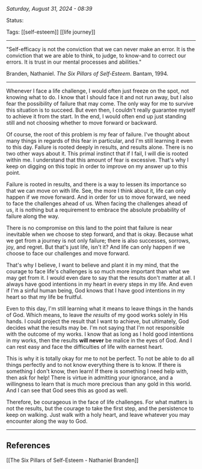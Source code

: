 
*Saturday, August 31, 2024 - 08:39*

Status:

Tags: [[self-esteem]] [[life journey]]

---

"Self-efficacy is not the conviction that we can never make an error. It is the conviction that we are able to think, to judge, to know-and to correct our errors. It is trust in our mental processes and abilities."

Branden, Nathaniel. _The Six Pillars of Self-Esteem_. Bantam, 1994.

---

Whenever I face a life challenge, I would often just freeze on the spot, not knowing what to do. I know that I should face it and not run away, but I also fear the possibility of failure that may come. The only way for me to survive this situation is to succeed. But even then, I couldn't really guarantee myself to achieve it from the start. In the end, I would often end up just standing still and not choosing whether to move forward or backward.

Of course, the root of this problem is my fear of failure. I've thought about many things in regards of this fear in particular, and I'm still learning it even to this day. Failure is rooted deeply in results, and results alone. There is no two other ways about it. This primal instinct that if I fail, I will die is rooted within me. I understand that this amount of fear is excessive. That's why I keep on digging on this topic in order to improve on my answer up to this point.

Failure is rooted in results, and there is a way to lessen its importance so that we can move on with life. See, the more I think about it, life can only happen if we move forward. And in order for us to move forward, we need to face the challenges ahead of us. When facing the challenges ahead of us, it is nothing but a requirement to embrace the absolute probability of failure along the way. 

There is no compromise on this land to the point that failure is near inevitable when we choose to step forward, and that is okay. Because what we get from a journey is not only failure; there is also successes, sorrows, joy, and regret. But that's just life, isn't it? And life can only happen if we choose to face our challenges and move forward.

That's why I believe, I want to believe and plant it in my mind, that the courage to face life's challenges is so much more important than what we may get from it. I would even dare to say that the results don't matter at all. I always have good intentions in my heart in every steps in my life. And even if I'm a sinful human being, God knows that I have good intentions in my heart so that my life be fruitful. 

Even to this day, I'm still learning what it means to leave things in the hands of God. Which means, to leave *the results* of my good works solely in His hands. I could project the result that I want to achieve, but ultimately, God decides what the results may be. I'm not saying that I'm not responsible with the outcome of my works. I know that as long as I hold good intentions in my works, then the results **will never** be malice in the eyes of God. And I can rest easy and face the difficulties of life with earnest heart.

This is why it is totally okay for me to not be perfect. To not be able to do all things perfectly and to not know everything there is to know. If there is something I don't know, then learn! If there is something I need help with, then ask for help! There is virtue in admitting your ignorance, and a willingness to learn that is much more precious than any gold in this world. And I can see that God sees this as good as well.

Therefore, be courageous in the face of life challenges. For what matters is not the results, but the courage to take the first step, and the persistence to keep on walking. Just walk with a holy heart, and leave whatever you may encounter along the way to God.

---
## References

[[The Six Pillars of Self-Esteem - Nathaniel Branden]]